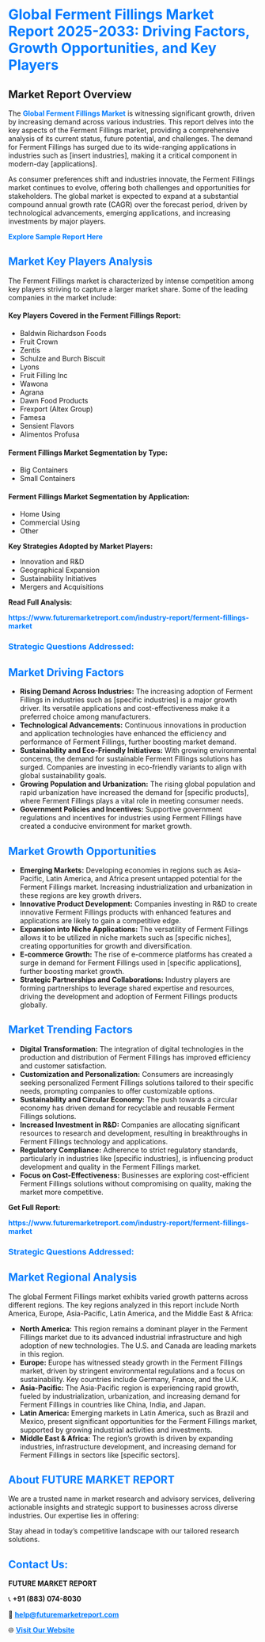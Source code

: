 <h1 style="color: #007BFF;">Global Ferment Fillings Market Report 2025-2033: Driving Factors, Growth Opportunities, and Key Players</h1>

<section id="overview">
<h2>Market Report Overview</h2>
<p>The <a href="https://www.futuremarketreport.com/industry-report/ferment-fillings-market" style="color: #007BFF; text-decoration: none;"><strong>Global Ferment Fillings Market</strong></a> is witnessing significant growth, driven by increasing demand across various industries. This report delves into the key aspects of the Ferment Fillings market, providing a comprehensive analysis of its current status, future potential, and challenges. The demand for Ferment Fillings has surged due to its wide-ranging applications in industries such as [insert industries], making it a critical component in modern-day [applications].</p>
<p>As consumer preferences shift and industries innovate, the Ferment Fillings market continues to evolve, offering both challenges and opportunities for stakeholders. The global market is expected to expand at a substantial compound annual growth rate (CAGR) over the forecast period, driven by technological advancements, emerging applications, and increasing investments by major players.</p>
</section>

<section id="overview">
<p><a href="https://www.futuremarketreport.com/request-sample/reportId=89387" style="color: #007BFF; text-decoration: none;"><strong>Explore Sample Report Here</strong></a></p>
</section>

<section id="key-players">
<h2 style="color: #007BFF;">Market Key Players Analysis</h2>
<p>The Ferment Fillings market is characterized by intense competition among key players striving to capture a larger market share. Some of the leading companies in the market include:</p>
<h4>Key Players Covered in the Ferment Fillings Report:</h4>
<ul><li>Baldwin Richardson Foods</li><li>Fruit Crown</li><li>Zentis</li><li>Schulze and Burch Biscuit</li><li>Lyons</li><li>Fruit Filling Inc</li><li>Wawona</li><li>Agrana</li><li>Dawn Food Products</li><li>Frexport (Altex Group)</li><li>Famesa</li><li>Sensient Flavors</li><li>Alimentos Profusa</li></ul>
<h4>Ferment Fillings Market Segmentation by Type:</h4>
<ul><li>Big Containers</li><li>Small Containers</li></ul>

<h4>Ferment Fillings Market Segmentation by Application:</h4>
<ul><li>Home Using</li><li>Commercial Using</li><li>Other</li></ul>
<p><strong>Key Strategies Adopted by Market Players:</strong></p>
<ul>
<li>Innovation and R&D</li>
<li>Geographical Expansion</li>
<li>Sustainability Initiatives</li>
<li>Mergers and Acquisitions</li>
</ul>
</section>

<section>
<p><strong>Read Full Analysis: </strong></p><a href="https://www.futuremarketreport.com/industry-report/ferment-fillings-market" style="color: #007BFF; text-decoration: none;"><strong>https://www.futuremarketreport.com/industry-report/ferment-fillings-market</strong></a>
<h3 style="color: #007BFF;">Strategic Questions Addressed:</h3>
</section>

<section id="driving-factors">
<h2 style="color: #007BFF;">Market Driving Factors</h2>
<ul>
<li><strong>Rising Demand Across Industries:</strong> The increasing adoption of Ferment Fillings in industries such as [specific industries] is a major growth driver. Its versatile applications and cost-effectiveness make it a preferred choice among manufacturers.</li>
<li><strong>Technological Advancements:</strong> Continuous innovations in production and application technologies have enhanced the efficiency and performance of Ferment Fillings, further boosting market demand.</li>
<li><strong>Sustainability and Eco-Friendly Initiatives:</strong> With growing environmental concerns, the demand for sustainable Ferment Fillings solutions has surged. Companies are investing in eco-friendly variants to align with global sustainability goals.</li>
<li><strong>Growing Population and Urbanization:</strong> The rising global population and rapid urbanization have increased the demand for [specific products], where Ferment Fillings plays a vital role in meeting consumer needs.</li>
<li><strong>Government Policies and Incentives:</strong> Supportive government regulations and incentives for industries using Ferment Fillings have created a conducive environment for market growth.</li>
</ul>
</section>

<section id="growth-opportunities">
<h2 style="color: #007BFF;">Market Growth Opportunities</h2>
<ul>
<li><strong>Emerging Markets:</strong> Developing economies in regions such as Asia-Pacific, Latin America, and Africa present untapped potential for the Ferment Fillings market. Increasing industrialization and urbanization in these regions are key growth drivers.</li>
<li><strong>Innovative Product Development:</strong> Companies investing in R&D to create innovative Ferment Fillings products with enhanced features and applications are likely to gain a competitive edge.</li>
<li><strong>Expansion into Niche Applications:</strong> The versatility of Ferment Fillings allows it to be utilized in niche markets such as [specific niches], creating opportunities for growth and diversification.</li>
<li><strong>E-commerce Growth:</strong> The rise of e-commerce platforms has created a surge in demand for Ferment Fillings used in [specific applications], further boosting market growth.</li>
<li><strong>Strategic Partnerships and Collaborations:</strong> Industry players are forming partnerships to leverage shared expertise and resources, driving the development and adoption of Ferment Fillings products globally.</li>
</ul>
</section>

<section id="trending-factors">
<h2 style="color: #007BFF;">Market Trending Factors</h2>
<ul>
<li><strong>Digital Transformation:</strong> The integration of digital technologies in the production and distribution of Ferment Fillings has improved efficiency and customer satisfaction.</li>
<li><strong>Customization and Personalization:</strong> Consumers are increasingly seeking personalized Ferment Fillings solutions tailored to their specific needs, prompting companies to offer customizable options.</li>
<li><strong>Sustainability and Circular Economy:</strong> The push towards a circular economy has driven demand for recyclable and reusable Ferment Fillings solutions.</li>
<li><strong>Increased Investment in R&D:</strong> Companies are allocating significant resources to research and development, resulting in breakthroughs in Ferment Fillings technology and applications.</li>
<li><strong>Regulatory Compliance:</strong> Adherence to strict regulatory standards, particularly in industries like [specific industries], is influencing product development and quality in the Ferment Fillings market.</li>
<li><strong>Focus on Cost-Effectiveness:</strong> Businesses are exploring cost-efficient Ferment Fillings solutions without compromising on quality, making the market more competitive.</li>
</ul>
</section>

<section>
<p><strong>Get Full Report: </strong></p><a href="https://www.futuremarketreport.com/industry-report/ferment-fillings-market" style="color: #007BFF; text-decoration: none;"><strong>https://www.futuremarketreport.com/industry-report/ferment-fillings-market</strong></a>
<h3 style="color: #007BFF;">Strategic Questions Addressed:</h3>
</section>


<section id="regional-analysis">
<h2 style="color: #007BFF;">Market Regional Analysis</h2>
<p>The global Ferment Fillings market exhibits varied growth patterns across different regions. The key regions analyzed in this report include North America, Europe, Asia-Pacific, Latin America, and the Middle East & Africa:</p>
<ul>
<li><strong>North America:</strong> This region remains a dominant player in the Ferment Fillings market due to its advanced industrial infrastructure and high adoption of new technologies. The U.S. and Canada are leading markets in this region.</li>
<li><strong>Europe:</strong> Europe has witnessed steady growth in the Ferment Fillings market, driven by stringent environmental regulations and a focus on sustainability. Key countries include Germany, France, and the U.K.</li>
<li><strong>Asia-Pacific:</strong> The Asia-Pacific region is experiencing rapid growth, fueled by industrialization, urbanization, and increasing demand for Ferment Fillings in countries like China, India, and Japan.</li>
<li><strong>Latin America:</strong> Emerging markets in Latin America, such as Brazil and Mexico, present significant opportunities for the Ferment Fillings market, supported by growing industrial activities and investments.</li>
<li><strong>Middle East & Africa:</strong> The region’s growth is driven by expanding industries, infrastructure development, and increasing demand for Ferment Fillings in sectors like [specific sectors].</li>
</ul>
</section>

<footer>
<h2 style="color: #007BFF;">About FUTURE MARKET REPORT</h2>
<p>We are a trusted name in market research and advisory services, delivering actionable insights and strategic support to businesses across diverse industries. Our expertise lies in offering:</p>

<p>Stay ahead in today’s competitive landscape with our tailored research solutions.</p>

<h2 style="color: #007BFF;">Contact Us:</h2>
<p><strong>FUTURE MARKET REPORT</strong></p>
<p>📞 <strong>+91 (883) 074-8030</strong></p>
<p>📧 <strong><a href="mailto:help@futuremarketreport.com" style="color: #007BFF;">help@futuremarketreport.com</a></strong></p>
<p>🌐 <strong><a href="https://www.futuremarketreport.com/" style="color: #007BFF;">Visit Our Website</a></strong></p>
</footer>